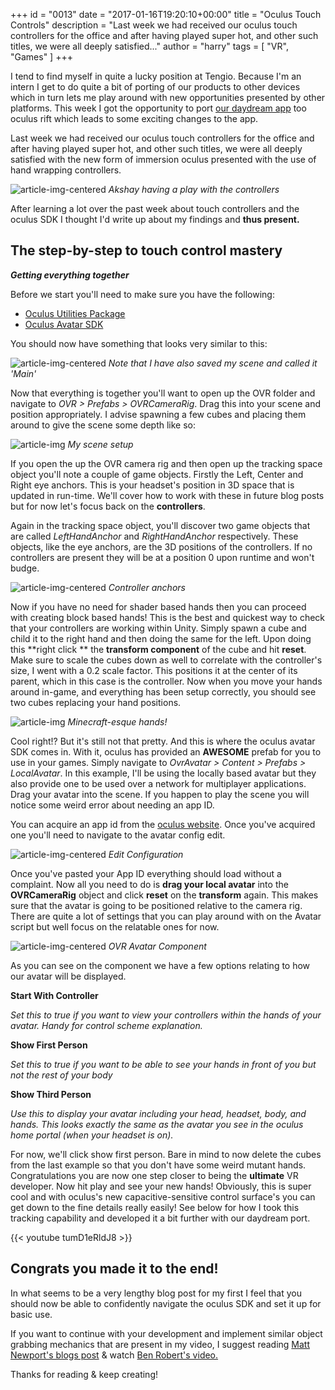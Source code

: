 +++
id = "0013"
date = "2017-01-16T19:20:10+00:00"
title = "Oculus Touch Controls"
description = "Last week we had received our oculus touch controllers for the office and after having played super hot, and other such titles, we were all deeply satisfied..."
author = "harry"
tags = [ "VR", "Games" ]
+++

I tend to find myself in quite a lucky position at Tengio. Because I'm an intern I get to do quite a bit of porting of our products to other devices which in turn lets me play around with new opportunities presented by other platforms. This week I got the opportunity to port [our daydream app](http://www.tengio.com/blog/oz-chicken-slayer-case-study/) too oculus rift which leads to some exciting changes to the app.

Last week we had received our oculus touch controllers for the office and after having played super hot, and other such titles, we were all deeply satisfied with the new form of immersion oculus presented with the use of hand wrapping controllers.

![article-img-centered](/img/blog/0013/akshay.png)
*Akshay having a play with the controllers*

After learning a lot over the past week about touch controllers and the oculus SDK  I thought I'd write up about my findings and **thus present.**

## The step-by-step to touch control mastery 

***Getting everything together***

Before we start you'll need to make sure you have the following:

 - [Oculus Utilities Package](https://developer3.oculus.com/downloads/game-engines/1.10.0/Oculus_Utilities_for_Unity_5/)
 - [Oculus Avatar SDK](https://developer3.oculus.com/downloads/pc/1.10.1/Oculus_Avatar_SDK/)

 
You should now have something that looks very similar to this:

![article-img-centered](/img/blog/0013/projecttab.png)
*Note that I have also saved my scene and called it 'Main'*

Now that everything is together you'll want to open up the OVR folder and navigate to *OVR > Prefabs > OVRCameraRig*. Drag this into your scene and position appropriately. I advise spawning a few cubes and placing them around to give the scene some depth like so:

![article-img](/img/blog/0013/scene1.png)
*My scene setup*

If you open the up the OVR camera rig and then open up the tracking space object you'll note a couple of game objects. Firstly the Left, Center and Right eye anchors. This is your headset's position in 3D space that is updated in run-time. We'll cover how to work with these in future blog posts but for now let's focus back on the **controllers**. 

Again in the tracking space object, you'll discover two game objects that are called *LeftHandAnchor* and *RightHandAnchor* respectively. These objects, like the eye anchors, are the 3D positions of the controllers. If no controllers are present they will be at a position 0 upon runtime and won't budge. 

![article-img-centered](/img/blog/0013/anchors.png)
*Controller anchors*

Now if you have no need for  shader based hands then you can proceed with creating block based hands! This is the best and quickest way to check that your controllers are working within Unity. Simply spawn a cube and child it to the right hand and then doing the same for the left. Upon doing this **right click ** the **transform component** of the cube and hit **reset**. Make sure to scale the cubes down as well to correlate with the controller's size, I went with a 0.2 scale factor. This positions it at the center of its parent, which in this case is the controller. Now when you move your hands around in-game, and everything has been setup correctly, you should see two cubes replacing your hand positions. 

![article-img](/img/blog/0013/minecraft_hands.png)
*Minecraft-esque hands!*

Cool right!? But it's still not that pretty. And this is where the oculus avatar SDK comes in. With it, oculus has provided an **AWESOME** prefab for you to use in your games. Simply navigate to *OvrAvatar > Content > Prefabs > LocalAvatar*. In this example, I'll be using the locally based avatar but they also provide one to be used over a network for multiplayer applications. Drag your avatar into the scene. If you happen to play the scene you will notice some weird error about needing an app ID. 

You can acquire an app id from the [oculus website](https://developer3.oculus.com/documentation/platform/1.1/tasks/dg-get-credentials/). Once you've acquired one you'll need to navigate to the avatar config edit. 

![article-img-centered](/img/blog/0013/editconfig.png)
*Edit Configuration*

Once you've pasted your App ID everything should load without a complaint. Now all you need to do is **drag your local avatar** into the **OVRCameraRig** object  and click **reset** on the **transform** again. This makes sure that the avatar is going to be positioned relative to the camera rig. There are quite a lot of settings that you can play around with on the Avatar script but well focus on the relatable ones for now.

![article-img-centered](/img/blog/0013/ovr_avatar.png)
*OVR Avatar Component*

As you can see on the component we have a few options relating to how our avatar will be displayed.

**Start With Controller**

*Set this to true if you want to view your controllers within the hands of your avatar. Handy for control scheme explanation.*

**Show First Person**

*Set this to true if you want to be able to see your hands in front of you but not the rest of your body*

**Show Third Person**

*Use this to display your avatar including your head, headset, body, and hands. This looks exactly the same as the avatar you see in the oculus home portal (when your headset is on).*

For now, we'll click show first person. Bare in mind to now delete the cubes  from the last example so that you don't have some weird mutant hands. Congratulations you are now one step closer to being the **ultimate** VR developer. Now hit play and see your new hands! Obviously, this is super cool and with oculus's new  capacitive-sensitive control surface's you can get down to the fine details really easily! See below for how I took this tracking capability and developed it a bit further with our daydream port. 

{{< youtube tumD1eRldJ8 >}}

## Congrats you made it to the end!

In what seems to be a very lengthy blog post for my first I feel that you should now be able to confidently navigate the oculus SDK and set it up for basic use. 

If you want to continue with your development and implement similar object grabbing mechanics that are present in my video, I suggest reading  [Matt Newport's blogs post](http://blog.mattnewport.com/hand-tracked-controls-in-vr-throwing/) & watch [Ben Robert's video.](https://www.youtube.com/watch?v=mFFta9OszzA) 

Thanks for reading & keep creating!